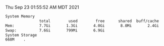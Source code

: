 Thu Sep 23 01:55:52 AM MDT 2021
```bash
System Memory
               total        used        free      shared  buff/cache   available
Mem:           7.7Gi       1.3Gi       4.0Gi       8.0Mi       2.4Gi       6.1Gi
Swap:          7.6Gi       799Mi       6.9Gi
System Storage
668M	.
```
